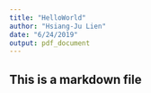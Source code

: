 ```yaml
---
title: "HelloWorld"
author: "Hsiang-Ju Lien"
date: "6/24/2019"
output: pdf_document
---
```


## This is a markdown file
